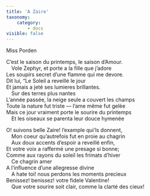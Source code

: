 ```yaml
---
title: 'A Zaire'
taxonomy:
    category:
        - docs
visible: false
---
```


<div class="author">Miss Porden</div>

C’est le saison du printemps, le saison d’Amour.  
&emsp;Vole Zephyr, et porte a la fille que j’adore  
Les soupirs secret d’une flamme qui me devore.  
Dit lui, “Le Soleil a reveillé le jour  
Et jamais a jeté ses lumieres brillantes.  
&emsp;Sur des terres plus nantes  
L’année passée, la neige seule a <span data-tippy="couvrie" class="green">couvert</span> les champs  
Toute la nature fut triste — l’ame même fut gelèe  
Mais ce jour vraiment porte le sourire du printemps  
&emsp;Et les oiseaux se parenta leur douce hymenée

O! suivons belle Zaire! l’example qui’ls donnent,  
&emsp;Mon coeur qu’autrefois fut en proie au chagrin  
&emsp;Aux doux accents d’espoir a reveillé enfin,  
Et votre voix a raffermé une presage si bonne;  
Comme aux rayons du soleil les frimats d’hiver  
&emsp;Ce chagrin amer  
A l’influence d’une allegresse divine  
&emsp;A hate toi! nous perdons les moments precieux  
Benissez! benissez! votre fidele Valentine!  
&emsp;Que votre sourire soit clair, comme la clarté des cieux!